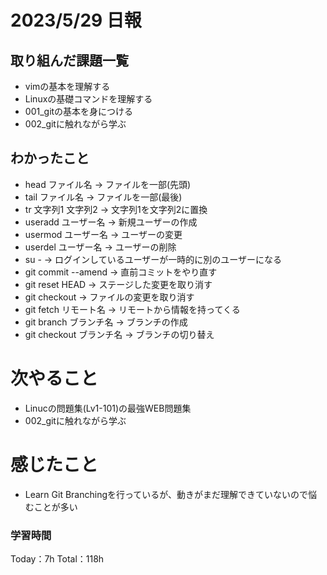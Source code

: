 # 2023/5/29 日報

## 取り組んだ課題一覧
- vimの基本を理解する
- Linuxの基礎コマンドを理解する
- 001_gitの基本を身につける
- 002_gitに触れながら学ぶ

## わかったこと
- head ファイル名 → ファイルを一部(先頭)
- tail ファイル名 → ファイルを一部(最後)
- tr 文字列1 文字列2 → 文字列1を文字列2に置換
- useradd ユーザー名 → 新規ユーザーの作成
- usermod ユーザー名 → ユーザーの変更
- userdel ユーザー名 → ユーザーの削除
- su - → ログインしているユーザーが一時的に別のユーザーになる
- git commit --amend → 直前コミットをやり直す
- git reset HEAD → ステージした変更を取り消す
- git checkout → ファイルの変更を取り消す
- git fetch リモート名 → リモートから情報を持ってくる
- git branch ブランチ名 → ブランチの作成
- git checkout ブランチ名 → ブランチの切り替え

# 次やること
- Linucの問題集(Lv1-101)の最強WEB問題集
- 002_gitに触れながら学ぶ

# 感じたこと
- Learn Git Branchingを行っているが、動きがまだ理解できていないので悩むことが多い

### 学習時間
Today：7h Total：118h
